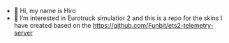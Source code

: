 - 👋 Hi, my name is Hiro
- 👀 I’m interested in Eurotruck simulatior 2 and this is a repo for the skins I have created based on the https://github.com/Funbit/ets2-telemetry-server




